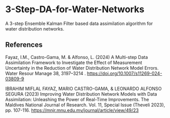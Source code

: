 # 3-Step-DA-for-Water-Networks
A 3-step Ensemble Kalman Filter based data assimilation algorithm for water distribution networks.

## References
Fayaz, I.M., Castro-Gama, M. & Alfonso, L. (2024) A Multi-step Data Assimilation Framework to Investigate the Effect of Measurement Uncertainty in the Reduction of Water Distribution Network Model Errors. Water Resour Manage 38, 3197–3214 . https://doi.org/10.1007/s11269-024-03809-9

IBRAHIM MIFLAL FAYAZ, MARIO CASTRO-GAMA, & LEONARDO ALFONSO SEGURA (2023) Improving Water Distribution Network Models with Data Assimilation: Unleashing the Power of Real-Time Improvements. The Maldives National Journal of Research. Vol. 11, Special Issue (Theveli 2023), pp. 107-116. https://mnjr.mnu.edu.mv/journal/article/view/49/23
